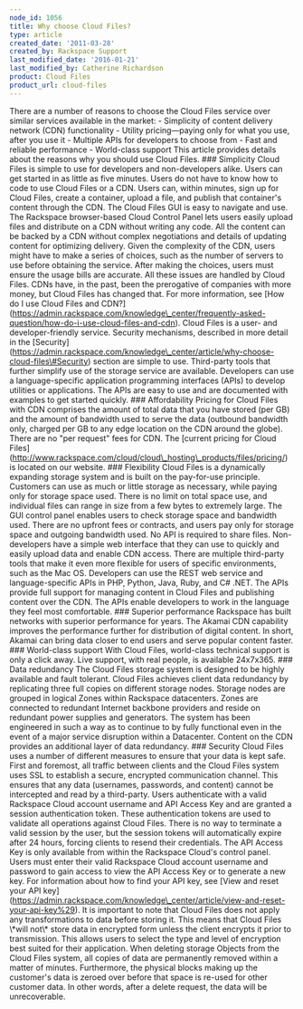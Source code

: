 ```yaml
---
node_id: 1056
title: Why choose Cloud Files?
type: article
created_date: '2011-03-28'
created_by: Rackspace Support
last_modified_date: '2016-01-21'
last_modified_by: Catherine Richardson
product: Cloud Files
product_url: cloud-files
---
```


There are a number of reasons to choose the Cloud Files service over
similar services available in the market: - Simplicity of content
delivery network (CDN) functionality - Utility pricing&mdash;paying only for
what you use, after you use it - Multiple APIs for developers to choose
from - Fast and reliable performance - World-class support This article
provides details about the reasons why you should use Cloud Files.
\#\#\# Simplicity Cloud Files is simple to use for developers and
non-developers alike. Users can get started in as little as five
minutes. Users do not have to know how to code to use Cloud Files or a
CDN. Users can, within minutes, sign up for Cloud Files, create a
container, upload a file, and publish that container's content through
the CDN. The Cloud Files GUI is easy to navigate and use. The Rackspace
browser-based Cloud Control Panel lets users easily upload files and
distribute on a CDN without writing any code. All the content can be
backed by a CDN without complex negotiations and details of updating
content for optimizing delivery. Given the complexity of the CDN, users
might have to make a series of choices, such as the number of servers to
use before obtaining the service. After making the choices, users must
ensure the usage bills are accurate. All these issues are handled by
Cloud Files. CDNs have, in the past, been the prerogative of companies
with more money, but Cloud Files has changed that. For more information,
see \[How do I use Cloud Files and
CDN?\](https://admin.rackspace.com/knowledge\_center/frequently-asked-question/how-do-i-use-cloud-files-and-cdn).
Cloud Files is a user- and developer-friendly service. Security
mechanisms, described in more detail in the
\[Security\](https://admin.rackspace.com/knowledge\_center/article/why-choose-cloud-files\#Security)
section are simple to use. Third-party tools that further simplify use
of the storage service are available. Developers can use a
language-specific application programming interfaces (APIs) to develop
utilities or applications. The APIs are easy to use and are documented
with examples to get started quickly. \#\#\# Affordability Pricing for
Cloud Files with CDN comprises the amount of total data that you have
stored (per GB) and the amount of bandwidth used to serve the data
(outbound bandwidth only, charged per GB to any edge location on the CDN
around the globe). There are no "per request" fees for CDN. The
\[current pricing for Cloud
Files\](http://www.rackspace.com/cloud/cloud\_hosting\_products/files/pricing/)
is located on our website. \#\#\# Flexibility Cloud Files is a
dynamically expanding storage system and is built on the pay-for-use
principle. Customers can use as much or little storage as necessary,
while paying only for storage space used. There is no limit on total
space use, and individual files can range in size from a few bytes to
extremely large. The GUI control panel enables users to check storage
space and bandwidth used. There are no upfront fees or contracts, and
users pay only for storage space and outgoing bandwidth used. No API is
required to share files. Non-developers have a simple web interface that
they can use to quickly and easily upload data and enable CDN access.
There are multiple third-party tools that make it even more flexible for
users of specific environments, such as the Mac OS. Developers can use
the REST web service and language-specific APIs in PHP, Python, Java,
Ruby, and C\# .NET. The APIs provide full support for managing content
in Cloud Files and publishing content over the CDN. The APIs enable
developers to work in the language they feel most comfortable. \#\#\#
Superior performance Rackspace has built networks with superior
performance for years. The Akamai CDN capability improves the
performance further for distribution of digital content. In short,
Akamai can bring data closer to end users and serve popular content
faster. \#\#\# World-class support With Cloud Files, world-class
technical support is only a click away. Live support, with real people,
is available 24x7x365. \#\#\# Data redundancy The Cloud Files storage
system is designed to be highly available and fault tolerant. Cloud
Files achieves client data redundancy by replicating three full copies
on different storage nodes. Storage nodes are grouped in logical Zones
within Rackspace datacenters. Zones are connected to redundant Internet
backbone providers and reside on redundant power supplies and
generators. The system has been engineered in such a way as to continue
to by fully functional even in the event of a major service disruption
within a Datacenter. Content on the CDN provides an additional layer of
data redundancy. \#\#\# Security Cloud Files uses a number of different
measures to ensure that your data is kept safe. First and foremost, all
traffic between clients and the Cloud Files system uses SSL to establish
a secure, encrypted communication channel. This ensures that any data
(usernames, passwords, and content) cannot be intercepted and read by a
third-party. Users authenticate with a valid Rackspace Cloud account
username and API Access Key and are granted a session authentication
token. These authentication tokens are used to validate all operations
against Cloud Files. There is no way to terminate a valid session by the
user, but the session tokens will automatically expire after 24 hours,
forcing clients to resend their credentials. The API Access Key is only
available from within the Rackspace Cloud's control panel. Users must
enter their valid Rackspace Cloud account username and password to gain
access to view the API Access Key or to generate a new key. For
information about how to find your API key, see \[View and reset your
API
key\](https://admin.rackspace.com/knowledge\_center/article/view-and-reset-your-api-key%29).
It is important to note that Cloud Files does not apply any
transformations to data before storing it. This means that Cloud Files
\\\*will not\\\* store data in encrypted form unless the client encrypts
it prior to transmission. This allows users to select the type and level
of encryption best suited for their application. When deleting storage
Objects from the Cloud Files system, all copies of data are permanently
removed within a matter of minutes. Furthermore, the physical blocks
making up the customer's data is zeroed over before that space is
re-used for other customer data. In other words, after a delete request,
the data will be unrecoverable.


